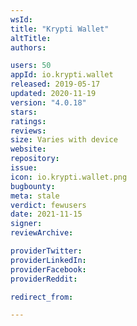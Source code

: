 ```yaml
---
wsId: 
title: "Krypti Wallet"
altTitle: 
authors:

users: 50
appId: io.krypti.wallet
released: 2019-05-17
updated: 2020-11-19
version: "4.0.18"
stars: 
ratings: 
reviews: 
size: Varies with device
website: 
repository: 
issue: 
icon: io.krypti.wallet.png
bugbounty: 
meta: stale
verdict: fewusers
date: 2021-11-15
signer: 
reviewArchive:

providerTwitter: 
providerLinkedIn: 
providerFacebook: 
providerReddit: 

redirect_from:

---
```


